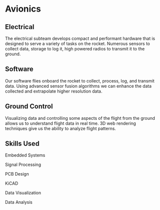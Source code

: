# Avionics

## Electrical

The electrical subteam develops compact and performant hardware that is designed
to serve a variety of tasks on the rocket. Numerous sensors to collect data,
storage to log it, high powered radios to transmit it to the ground.

## Software

Our software flies onboard the rocket to collect, process, log, and transmit
data. Using advanced sensor fusion algorithms we can enhance the data collected
and extrapolate higher resolution data.

## Ground Control

Visualizing data and controlling some aspects of the flight from the ground
allows us to understand flight data in real time. 3D web rendering techniques
give us the ability to analyze flight patterns.

## Skills Used

<div class='skills-grid'>
    <p>Embedded Systems</p>
    <p>Signal Processing</p>
    <p>PCB Design</p>
    <p>KiCAD</p>
    <p>Data Visualization</p>
    <p>Data Analysis</p>
</div>
